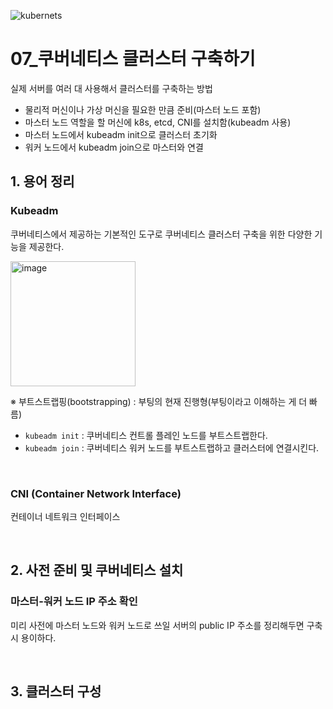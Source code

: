 ![kubernets](https://user-images.githubusercontent.com/93081720/174333422-4e2f7a03-f585-4edf-884c-0af7fea7ac5d.png)



# 07_쿠버네티스 클러스터 구축하기

실제 서버를 여러 대 사용해서 클러스터를 구축하는 방법

- 물리적 머신이나 가상 머신을 필요한 만큼 준비(마스터 노드 포함)
- 마스터 노드 역할을 할 머신에 k8s, etcd, CNI를 설치함(kubeadm 사용)
- 마스터 노드에서 kubeadm init으로 클러스터 초기화
- 워커 노드에서 kubeadm join으로 마스터와 연결

## 1. 용어 정리

### Kubeadm

쿠버네티스에서 제공하는 기본적인 도구로 쿠버네티스 클러스터 구축을 위한 다양한 기능을 제공한다.

<img src="https://user-images.githubusercontent.com/93081720/221210314-9f2c21c4-9a2f-421b-8bf2-217fcf5a1bc7.png" referrerpolicy="no-referrer" alt="image" height="200px">

※ 부트스트랩핑(bootstrapping) : 부팅의 현재 진행형(부팅이라고 이해하는 게 더 빠름)

- `kubeadm init` : 쿠버네티스 컨트롤 플레인 노드를 부트스트랩한다.
- `kubeadm join` : 쿠버네티스 워커 노드를 부트스트랩하고 클러스터에 연결시킨다.

<br>

### CNI (Container Network Interface)

컨테이너 네트워크 인터페이스



<br>

## 2. 사전 준비 및 쿠버네티스 설치

### 마스터-워커 노드 IP 주소 확인

미리 사전에 마스터 노드와 워커 노드로 쓰일 서버의 public IP 주소를 정리해두면 구축 시 용이하다.

<br>

## 3. 클러스터 구성